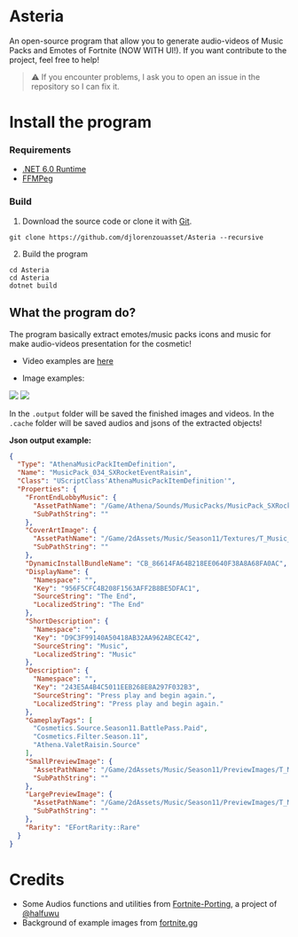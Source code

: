 # Asteria

An open-source program that allow you to generate audio-videos of Music Packs and Emotes of Fortnite (NOW WITH UI!).
If you want contribute to the project, feel free to help! 

> ⚠️ If you encounter problems, I ask you to open an issue in the repository so I can fix it.


# Install the program

### Requirements

* <a href='https://dotnet.microsoft.com/en-us/download/dotnet/6.0/runtime'>.NET 6.0 Runtime</a>
* <a href='https://ffmpeg.org/download.html'>FFMPeg</a>

### Build

1. Download the source code or clone it with <a href='https://git-scm.com/download/win'>Git</a>.

```
git clone https://github.com/djlorenzouasset/Asteria --recursive
```

2. Build the program
```
cd Asteria
cd Asteria
dotnet build
```

## What the program do?

The program basically extract emotes/music packs icons and music for make audio-videos presentation for the cosmetic!

- Video examples are <a href="https://twitter.com/djlorenzouasset/status/1660572148845379587?s=20">here</a>

- Image examples:

<img src="https://github.com/djlorenzouasset/Asteria/blob/main/.github/Athena_Emote_Bunny_Hop_02.png"> 
<img src="https://github.com/djlorenzouasset/Asteria/blob/main/.github/MusicPack_Showdown.png">


In the <code>.output</code> folder will be saved the finished images and videos. In the <code>.cache</code> folder will be saved audios and jsons of the extracted objects!

<b>Json output example:</b>

```json
{
  "Type": "AthenaMusicPackItemDefinition",
  "Name": "MusicPack_034_SXRocketEventRaisin",
  "Class": "UScriptClass'AthenaMusicPackItemDefinition'",
  "Properties": {
    "FrontEndLobbyMusic": {
      "AssetPathName": "/Game/Athena/Sounds/MusicPacks/MusicPack_SXRocketEvent_Cue.MusicPack_SXRocketEvent_Cue",
      "SubPathString": ""
    },
    "CoverArtImage": {
      "AssetPathName": "/Game/2dAssets/Music/Season11/Textures/T_Music_SXRocketEvent.T_Music_SXRocketEvent",
      "SubPathString": ""
    },
    "DynamicInstallBundleName": "CB_86614FA64B218EE0640F38A8A68FA0AC",
    "DisplayName": {
      "Namespace": "",
      "Key": "956F5CFC4B208F1563AFF2B8BE5DFAC1",
      "SourceString": "The End",
      "LocalizedString": "The End"
    },
    "ShortDescription": {
      "Namespace": "",
      "Key": "D9C3F99140A50418AB32AA962ABCEC42",
      "SourceString": "Music",
      "LocalizedString": "Music"
    },
    "Description": {
      "Namespace": "",
      "Key": "243E5A4B4C5011EEB268E8A297F032B3",
      "SourceString": "Press play and begin again.",
      "LocalizedString": "Press play and begin again."
    },
    "GameplayTags": [
      "Cosmetics.Source.Season11.BattlePass.Paid",
      "Cosmetics.Filter.Season.11",
      "Athena.ValetRaisin.Source"
    ],
    "SmallPreviewImage": {
      "AssetPathName": "/Game/2dAssets/Music/Season11/PreviewImages/T_Music_PreviewImages_Season11-T-Music-SXRocketEvent.T_Music_PreviewImages_Season11-T-Music-SXRocketEvent",
      "SubPathString": ""
    },
    "LargePreviewImage": {
      "AssetPathName": "/Game/2dAssets/Music/Season11/PreviewImages/T_Music_PreviewImages_Season11-T-Music-SXRocketEvent-L.T_Music_PreviewImages_Season11-T-Music-SXRocketEvent-L",
      "SubPathString": ""
    },
    "Rarity": "EFortRarity::Rare"
  }
}
```

# Credits

- Some Audios functions and utilities from <a href='https://github.com/halfuwu/FortnitePorting'>Fortnite-Porting</a>, a project of <a href='https://github.com/halfuwu'>@halfuwu</a>
- Background of example images from <a href='https://fortnite.gg/assets?category=backgrounds'>fortnite.gg</a>
